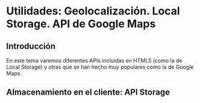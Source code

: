 # Utilidades: Geolocalización. Local Storage. API de Google Maps

## Introducción
En este tema varemos diferentes APIs incluidas en HTML5 (como la de Local Storage) y otras que se han hecho muy populares como la de Google Maps.

## Almacenamiento en el cliente: API Storage

